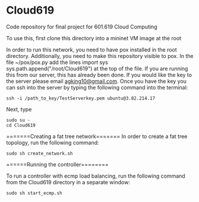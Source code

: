 # Cloud619
Code repository for final project for 601.619 Cloud Computing

To use this, first clone this directory into a mininet VM image at the root

In order to run this network, you need to have pox installed in the root directory. Additionally, you need to make this repository visible to pox. In the file ~/pox/pox.py add the lines
	import sys
	sys.path.append("/root/Cloud619")
at the top of the file. If you are running this from our server, this has already been done. If you would like the key to the server please email agking10@gmail.com. Once you have the key you can ssh into the server by typing the following command into the terminal:

	ssh -i /path_to_key/TestServerkey.pem ubuntu@3.82.214.17

Next, type

	sudo su -
	cd Cloud619

=======Creating a fat tree network=======
In order to create a fat tree topology, run the following command:

	sudo sh create_network.sh

======Running the controller========

To run a controller with ecmp load balancing, run the following command from the Cloud619 directory in a separate window:

	sudo sh start_ecmp.sh
